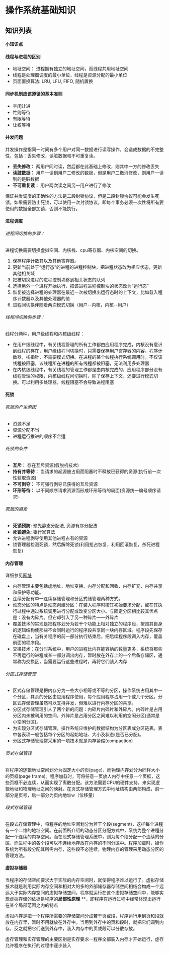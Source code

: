 操作系统基础知识
====
## 知识列表
#### 小知识点


#### 线程与进程的区别
+ 地址空间： 进程拥有独立的地址空间，而线程共用地址空间
+ 线程是处理器调度的最小单位，线程是资源分配的最小单位
+ 页面置换算法: LRU, LFU, FIFO, 随机置换

#### 同步机制应该遵循的基本准则
+ 空闲让进
+ 忙则等待
+ 有限等待
+ 让权等待



#### 并发问题
并发操作是指同一时间有多个用户对同一数据进行读写操作，会造成数据的不完整性，包括：丢失修改，读脏数据和不可重复读。
+ **丢失修改：** 两用户同时读，然后都在此基础上修改，则其中一方的修改丢失
+ **读脏数据：** 用户一读到用户二修改的数据，但是用户二撤消修改，则用户一读到的是脏数据
+ **不可重复读：** 用户两次读之间另一用户进行了修改

保证并发调度的正确性的方法是二段封锁协议，但是二段封锁协议可能会发生死锁，如果需要防止死锁，可以使用一次封锁协议，即每个事务必须一次性将所有要使用的数据全部加锁，否则不能执行。


#### 进程调度
###### 进程间切换的步骤：
进程切换需要切换虚拟空间、内核栈、cpu寄存器、内核空间的切换。

1. 保存程序计数其以及其他寄存器。
2. 更新当前处于“运行态”的进程的进程控制块，把进程状态改为相应状态，更新其他相关域
3. 把被切换进程的进程控制块移到相关状态的队列
4. 选择另外一个进程开始执行，把该进程进程控制块的状态改为“运行态”
5. 恢复被选择进程的处理器在最近一次被切换出运行态时的上下文，比如载入程序计数器以及其他处理器的值
6. 进程间切换伴随着两次模式切换（用户--内核，内核--用户）

###### 线程间切换的步骤：
线程分两种，用户级线程和内核级线程：

+ 在用户级线程中，有关线程管理的所有工作都由应用程序完成，内核没有意识到线程的存在，用户级线程间切换时，只需要保存用户寄存器的内容，程序计数器，栈指针，不需要模式切换。在进程的某个线程执行系统调用时，不仅该线程被阻塞，该线程所在进程的所有线程都被阻塞，无法利用多处理器
+ 在内核级线程中，有关线程的管理工作都是由内核完成的，应用程序部分没有线程管理的权限，内核级线程间切换时，除了保存上下文，还要进行模式切换。可以利用多处理器，线程阻塞不会导致进程阻塞


#### 死锁
###### 死锁的产生原因
+ 资源不足
+ 资源分配不当
+ 进程运行推进的顺序不合适

###### 死锁的条件
+ **互斥：** 存在互斥资源(假脱机技术)
+ **持有并等待：** 当请求的起源被占用而阻塞时不释放已获得的资源(执行前一次性获取资源)
+ **不可剥夺：** 不可强行剥夺已获得的互斥资源
+ **环形等待：** 以不同顺序请求资源而形成环形等待的局面(资源统一编号顺序请求)

###### 死锁的避免
+ **死锁预防:** 预先静态分配法, 资源有序分配法
+ **死锁避免:** 银行家算法
+ 允许进程剥夺使用其他进程占有的资源
+ 锁管理器检测死锁，然后解除死锁(利用抢占恢复，利用回滚恢复，杀死进程恢复)



#### 内存管理
详细参见[网址](http://blog.csdn.net/hguisu/article/details/5713164)

+ 内存管理主要包括虚地址、地址变换、内存分配和回收、内存扩充、内存共享和保护等功能。
+ 连续分配有单一连续存储管理和分区式储管理两种方式。
+ 动态分区的特点是动态创建分区：在装入程序时按其初始要求分配，或在其执行过程中通过系统调用进行分配或改变分区大小。与固定分区相比较其优点是：没有内碎片。但它却引入了另一种碎片——外碎片
+ 覆盖技术的实现是把程序划分为若干个功能上相对独立的程序段，按照其自身的逻辑结构使那些不会同时运行的程序段共享同一块内存区域。程序段先保存在磁盘上，当有关程序的前一部分执行结束后，把后续程序段调入内存，覆盖前面的程序段。 
+ 交换技术：在分时系统中，用户的进程比内存能容纳的数量更多，系统将那些不再运行的进程或某一部分调出内存，暂时放在外存上的一个后备存储区，通常称为交换区，当需要运行这些进程时，再将它们装入内存

###### 分区式存储管理
+ 区式存储管理是把内存分为一些大小相等或不等的分区，操作系统占用其中一个分区，其余的分区由应用程序使用，每个应用程序占用一个或几个分区。分区式存储管理虽然可以支持并发，但难以进行内存分区的共享。
+ 分区式存储管理引人了两个新的问题：内碎片内碎片和外碎片。内碎片是占用分区内未被利用的空间，外碎片是占用分区之间难以利用的空闲分区(通常是小空闲分区)。
+ 为实现分区式存储管理，操作系统应维护的数据结构为分区表或分区链表。表中各表项一般包括每个分区的起始地址、大小及状态(是否已分配)。
+ 分区式存储管理常采用的一项技术就是内存紧缩(compaction)

###### 页式存储管理
将程序的逻辑地址空间划分为固定大小的页(page)，而物理内存划分为同样大小的页框(page frame)。程序加载时，可将任意一页放人内存中任意一个页框，这些页框不必连续，从而实现了离散分配。该方法需要CPU的硬件支持，来实现逻辑地址和物理地址之间的映射。在页式存储管理方式中地址结构由两部构成，前一部分是页号，后一部分为页内地址w（位移量）

###### 段式存储管理
在段式存储管理中，将程序的地址空间划分为若干个段(segment)，这样每个进程有一个二维的地址空间。在前面所介绍的动态分区分配方式中，系统为整个进程分配一个连续的内存空间。而在段式存储管理系统中，则为每个段分配一个连续的分区，而进程中的各个段可以不连续地存放在内存的不同分区中。程序加载时，操作系统为所有段分配其所需内存，这些段不必连续，物理内存的管理采用动态分区的管理方法。

#### 虚拟存储器
当程序的存储空间要求大于实际的内存空间时，就使得程序难以运行了。虚拟存储技术就是利用实际内存空间和相对大的多的外部储存器存储空间相结合构成一个远远大于实际内存空间的虚拟存储空间，程序就运行在这个虚拟存储空间中，能够实现虚拟存储的依据是程序的**局部性原理** **，即程序在运行过程中经常体现出运行在某个局部范围之内的特点

虚拟内存是把一个程序所需要的存储空间分成若干页或段，程序运行用到页和段就放在内存里，暂时不用就放在外存中。当用到外存中的页和段时，就把它们调到内存，反之就把它们送到外存中，装入内存中的页或段可以分散存放。

虚存管理和实存管理的主要区别是实存要求一程序全部装入内存才开始运行，虚存允许程序在执行的过程中逐步装入













